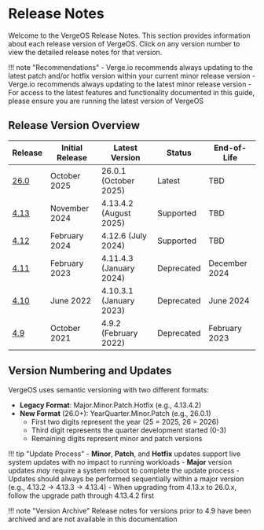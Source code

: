 # Release Notes

Welcome to the VergeOS Release Notes. This section provides information about each release version of VergeOS. Click on any version number to view the detailed release notes for that version.

!!! note "Recommendations"
    - Verge.io recommends always updating to the latest patch and/or hotfix version within your current minor release version
    - Verge.io recommends always updating to the latest minor release version
    - For access to the latest features and functionality documented in this guide, please ensure you are running the latest version of VergeOS

## Release Version Overview

| Release | Initial Release | Latest Version | Status | End-of-Life |
|--------|----------------|----------------|---------|-------------|
| [26.0](26-0-release-notes.md) | October 2025 | 26.0.1 (October 2025) | Latest | TBD |
| [4.13](4-13-release-notes.md) | November 2024 | 4.13.4.2 (August 2025) | Supported | TBD |
| [4.12](4-12-release-notes.md) | February 2024 | 4.12.6 (July 2024) | Supported | TBD |
| [4.11](4-11-release-notes.md) | February 2023 | 4.11.4.3 (January 2024) | Deprecated | December 2024 |
| [4.10](4-10-release-notes.md) | June 2022 | 4.10.3.1 (January 2023) | Deprecated | June 2024 |
| [4.9](4-9-release-notes.md) | October 2021 | 4.9.2 (February 2022) | Deprecated | February 2023 |

## Version Numbering and Updates

VergeOS uses semantic versioning with two different formats:

- **Legacy Format**: Major.Minor.Patch.Hotfix (e.g., 4.13.4.2)
- **New Format** (26.0+): YearQuarter.Minor.Patch (e.g., 26.0.1)
    - First two digits represent the year (25 = 2025, 26 = 2026)
    - Third digit represents the quarter development started (0-3)
    - Remaining digits represent minor and patch versions

!!! tip "Update Process"
    - **Minor**, **Patch**, and **Hotfix** updates support live system updates with no impact to running workloads
    - **Major** version updates *may* require a system reboot to complete the update process
    - Updates should always be performed sequentially within a major version (e.g., 4.13.2 → 4.13.3 → 4.13.4)
    - When upgrading from 4.13.x to 26.0.x, follow the upgrade path through 4.13.4.2 first

!!! note "Version Archive"
    Release notes for versions prior to 4.9 have been archived and are not available in this documentation
